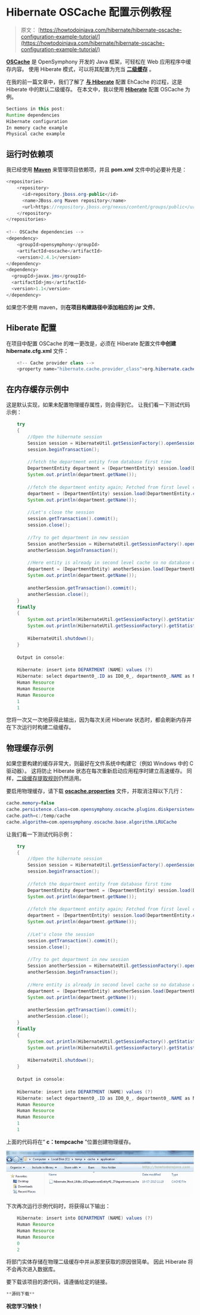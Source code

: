 # Hibernate OSCache 配置示例教程

> 原文： [https://howtodoinjava.com/hibernate/hibernate-oscache-configuration-example-tutorial/](https://howtodoinjava.com/hibernate/hibernate-oscache-configuration-example-tutorial/)

[**OSCache**](//howtodoinjava.com/category/frameworks/oscache/ "oscache tutorials") 是 OpenSymphony 开发的 Java 框架，可轻松在 Web 应用程序中缓存内容。 使用 Hiberate 模式，可以将其配置为充当 **[二级缓存](//howtodoinjava.com/hibernate/how-hibernate-second-level-cache-works/ "How hibernate second level cache works?")** 。

在我的前一篇文章中，我们了解了 [**与 Hiberate**](//howtodoinjava.com/hibernate/hibernate-ehcache-configuration-tutorial/ "Hibernate EhCache configuration tutorial") 配置 EhCache 的过程，这是 Hiberate 中的默认二级缓存。 在本文中，我以使用 [**Hiberate**](//howtodoinjava.com/hibernate-tutorials/ "hibernate tutorials") 配置 OSCache 为例。

```java
Sections in this post: 
Runtime dependencies
Hibernate configuration
In memory cache example
Physical cache example
```

## **运行时依赖项**

我已经使用 [**Maven**](//howtodoinjava.com/maven/ "maven tutorials") 来管理项目依赖项，并且 **pom.xml** 文件中的必要补充是：

```java
<repositories>
	<repository>
	  <id>repository.jboss.org-public</id>
	  <name>JBoss.org Maven repository</name>
	  <url>https://repository.jboss.org/nexus/content/groups/public</url>
	</repository>  
</repositories>

<!-- OSCache dependencies -->
<dependency>
	<groupId>opensymphony</groupId>
	<artifactId>oscache</artifactId>
	<version>2.4.1</version>
</dependency>
<dependency>
  <groupId>javax.jms</groupId>
  <artifactId>jms</artifactId>
  <version>1.1</version>
</dependency>

```

如果您不使用 maven，则**在项目构建路径中添加相应的 jar 文件**。

## **Hiberate 配置**

在项目中配置 OSCache 的唯一更改是，必须在 Hiberate 配置文件**中创建 hibernate.cfg.xml** 文件：

```java
	<!-- Cache provider class -->
	<property name="hibernate.cache.provider_class">org.hibernate.cache.OSCacheProvider</property>

```

## **在内存缓存示例**中

这是默认实现，如果未配置物理缓存属性，则会得到它。 让我们看一下测试代码示例：

```java
	try
	{
		//Open the hibernate session
		Session session = HibernateUtil.getSessionFactory().openSession();
		session.beginTransaction();

		//fetch the department entity from database first time
		DepartmentEntity department = (DepartmentEntity) session.load(DepartmentEntity.class, new Integer(1));
		System.out.println(department.getName());

		//fetch the department entity again; Fetched from first level cache
		department = (DepartmentEntity) session.load(DepartmentEntity.class, new Integer(1));
		System.out.println(department.getName());

		//Let's close the session
		session.getTransaction().commit();
		session.close();

		//Try to get department in new session
		Session anotherSession = HibernateUtil.getSessionFactory().openSession();
		anotherSession.beginTransaction();

		//Here entity is already in second level cache so no database query will be hit
		department = (DepartmentEntity) anotherSession.load(DepartmentEntity.class, new Integer(1));
		System.out.println(department.getName());

		anotherSession.getTransaction().commit();
		anotherSession.close();
	}
	finally
	{
		System.out.println(HibernateUtil.getSessionFactory().getStatistics().getEntityFetchCount()); //Prints 1
		System.out.println(HibernateUtil.getSessionFactory().getStatistics().getSecondLevelCacheHitCount()); //Prints 1

		HibernateUtil.shutdown();
	}

	Output in console:

	Hibernate: insert into DEPARTMENT (NAME) values (?)
	Hibernate: select department0_.ID as ID0_0_, department0_.NAME as NAME0_0_ from DEPARTMENT department0_ where department0_.ID=?
	Human Resource
	Human Resource
	Human Resource
	1
	1

```

您将一次又一次地获得此输出，因为每次关闭 Hiberate 状态时，都会刷新内存并在下次运行时构建二级缓存。

## **物理缓存示例**

如果您要构建的缓存非常大，则最好在文件系统中构建它（例如 Windows 中的 C 驱动器）。 这将防止 Hiberate 状态在每次重新启动应用程序时建立高速缓存。 同样，[二级缓存提取规则](//howtodoinjava.com/hibernate/how-hibernate-second-level-cache-works/ "How hibernate second level cache works?")仍然适用。

要启用物理缓存，请下载 **[oscache.properties](https://svn.apache.org/repos/asf/db/ojb/trunk/src/config/oscache.properties "download oscache.properties")** 文件，并取消注释以下几行：

```java
cache.memory=false
cache.persistence.class=com.opensymphony.oscache.plugins.diskpersistence.DiskPersistenceListener
cache.path=c:/temp/cache
cache.algorithm=com.opensymphony.oscache.base.algorithm.LRUCache
```

让我们看一下测试代码示例：

```java
	try
	{
		//Open the hibernate session
		Session session = HibernateUtil.getSessionFactory().openSession();
		session.beginTransaction();

		//fetch the department entity from database first time
		DepartmentEntity department = (DepartmentEntity) session.load(DepartmentEntity.class, new Integer(1));
		System.out.println(department.getName());

		//fetch the department entity again; Fetched from first level cache
		department = (DepartmentEntity) session.load(DepartmentEntity.class, new Integer(1));
		System.out.println(department.getName());

		//Let's close the session
		session.getTransaction().commit();
		session.close();

		//Try to get department in new session
		Session anotherSession = HibernateUtil.getSessionFactory().openSession();
		anotherSession.beginTransaction();

		//Here entity is already in second level cache so no database query will be hit
		department = (DepartmentEntity) anotherSession.load(DepartmentEntity.class, new Integer(1));
		System.out.println(department.getName());

		anotherSession.getTransaction().commit();
		anotherSession.close();
	}
	finally
	{
		System.out.println(HibernateUtil.getSessionFactory().getStatistics().getEntityFetchCount()); //Prints 1
		System.out.println(HibernateUtil.getSessionFactory().getStatistics().getSecondLevelCacheHitCount()); //Prints 1

		HibernateUtil.shutdown();
	}

	Output in console:

	Hibernate: insert into DEPARTMENT (NAME) values (?)
	Hibernate: select department0_.ID as ID0_0_, department0_.NAME as NAME0_0_ from DEPARTMENT department0_ where department0_.ID=?
	Human Resource
	Human Resource
	Human Resource
	1
	1

```

上面的代码将在“ **c：tempcache** ”位置创建物理缓存。

![physical oscache example](img/ba6c259b602d65bbb3ac198dfba33d21.png "physical oscache example")

下次再次运行示例代码时，将获得以下输出：

```java
	Hibernate: insert into DEPARTMENT (NAME) values (?)
	Human Resource
	Human Resource
	Human Resource
	0
	2

```

将部门实体存储在物理二级缓存中并从那里获取的原因很简单。 因此 Hiberate 将不会再次进入数据库。

要下载该项目的源代码，请遵循给定的链接。

```java
**源码下载**
```

**祝您学习愉快！**